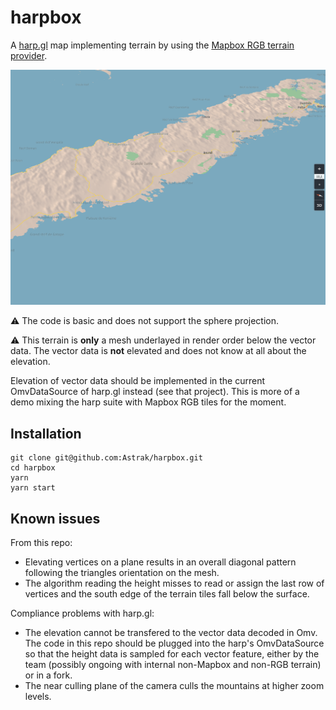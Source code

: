 # harpbox

A [harp.gl](harp.gl) map implementing terrain by using the [Mapbox RGB terrain provider](https://docs.mapbox.com/help/troubleshooting/access-elevation-data/#mapbox-terrain-rgb).

![image](./harpbox.png)

:warning: The code is basic and does not support the sphere projection.

:warning: This terrain is **only** a mesh underlayed in render order below the vector data. The vector data is **not** elevated and does not know at all about the elevation.

Elevation of vector data should be implemented in the current OmvDataSource of harp.gl instead (see that project). This is more of a demo mixing the harp suite with Mapbox RGB tiles for the moment.

## Installation

```
git clone git@github.com:Astrak/harpbox.git
cd harpbox
yarn
yarn start
```

## Known issues

From this repo:

-   Elevating vertices on a plane results in an overall diagonal pattern following the triangles orientation on the mesh.
-   The algorithm reading the height misses to read or assign the last row of vertices and the south edge of the terrain tiles fall below the surface.

Compliance problems with harp.gl:

-   The elevation cannot be transfered to the vector data decoded in Omv. The code in this repo should be plugged into the harp's OmvDataSource so that the height data is sampled for each vector feature, either by the team (possibly ongoing with internal non-Mapbox and non-RGB terrain) or in a fork.
-   The near culling plane of the camera culls the mountains at higher zoom levels.
